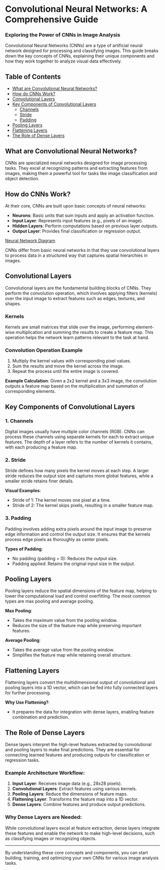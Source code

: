 # Convolutional Neural Networks: A Comprehensive Guide

### Exploring the Power of CNNs in Image Analysis

Convolutional Neural Networks (CNNs) are a type of artificial neural network designed for processing and classifying images. This guide breaks down the key concepts of CNNs, explaining their unique components and how they work together to analyze visual data effectively.

## Table of Contents
- [What are Convolutional Neural Networks?](#what-are-convolutional-neural-networks)
- [How do CNNs Work?](#how-do-cnns-work)
- [Convolutional Layers](#convolutional-layers)
- [Key Components of Convolutional Layers](#key-components-of-convolutional-layers)
  - [Channels](#channels)
  - [Stride](#stride)
  - [Padding](#padding)
- [Pooling Layers](#pooling-layers)
- [Flattening Layers](#flattening-layers)
- [The Role of Dense Layers](#the-role-of-dense-layers)

## What are Convolutional Neural Networks?
CNNs are specialized neural networks designed for image processing tasks. They excel at recognizing patterns and extracting features from images, making them a powerful tool for tasks like image classification and object detection.

## How do CNNs Work?
At their core, CNNs are built upon basic concepts of neural networks:
- **Neurons**: Basic units that sum inputs and apply an activation function.
- **Input Layer**: Represents input features (e.g., pixels of an image).
- **Hidden Layers**: Perform computations based on previous layer outputs.
- **Output Layer**: Provides final classification or regression output.

[Neural Network Diagram](images/basic.webp)

CNNs differ from basic neural networks in that they use convolutional layers to process data in a structured way that captures spatial hierarchies in images.

## Convolutional Layers
Convolutional layers are the fundamental building blocks of CNNs. They perform the convolution operation, which involves applying filters (kernels) over the input image to extract features such as edges, textures, and shapes.

### Kernels
Kernels are small matrices that slide over the image, performing element-wise multiplication and summing the results to create a feature map. This operation helps the network learn patterns relevant to the task at hand.

### Convolution Operation Example
1. Multiply the kernel values with corresponding pixel values.
2. Sum the results and move the kernel across the image.
3. Repeat the process until the entire image is covered.

**Example Calculation**:
Given a 2x2 kernel and a 3x3 image, the convolution outputs a feature map based on the multiplication and summation of corresponding elements.

## Key Components of Convolutional Layers

### 1. Channels
Digital images usually have multiple color channels (RGB). CNNs can process these channels using separate kernels for each to extract unique features. The depth of a layer refers to the number of kernels it contains, with each producing a feature map.

### 2. Stride
Stride defines how many pixels the kernel moves at each step. A larger stride reduces the output size and captures more global features, while a smaller stride retains finer details.

**Visual Examples**:
- Stride of 1: The kernel moves one pixel at a time.
- Stride of 2: The kernel skips pixels, resulting in a smaller feature map.

### 3. Padding
Padding involves adding extra pixels around the input image to preserve edge information and control the output size. It ensures that the kernels process edge pixels as thoroughly as center pixels.

**Types of Padding**:
- No padding (padding = 0): Reduces the output size.
- Padding applied: Retains the original input size in the output.

## Pooling Layers
Pooling layers reduce the spatial dimensions of the feature map, helping to lower the computational load and control overfitting. The most common types are max pooling and average pooling.

**Max Pooling**:
- Takes the maximum value from the pooling window.
- Reduces the size of the feature map while preserving important features.

**Average Pooling**:
- Takes the average value from the pooling window.
- Simplifies the feature map while retaining overall structure.

## Flattening Layers
Flattening layers convert the multidimensional output of convolutional and pooling layers into a 1D vector, which can be fed into fully connected layers for further processing.

**Why Use Flattening?**:
- It prepares the data for integration with dense layers, enabling feature combination and prediction.

## The Role of Dense Layers
Dense layers interpret the high-level features extracted by convolutional and pooling layers to make final predictions. They are essential for connecting learned features and producing outputs for classification or regression tasks.

### Example Architecture Workflow:
1. **Input Layer**: Receives image data (e.g., 28x28 pixels).
2. **Convolutional Layers**: Extract features using various kernels.
3. **Pooling Layers**: Reduce the dimensions of feature maps.
4. **Flattening Layer**: Transforms the feature map into a 1D vector.
5. **Dense Layers**: Combine features and produce output predictions.

### Why Dense Layers are Needed:
While convolutional layers excel at feature extraction, dense layers integrate these features and enable the network to make high-level decisions, such as classifying images or recognizing objects.

---

By understanding these core concepts and components, you can start building, training, and optimizing your own CNNs for various image analysis tasks.

